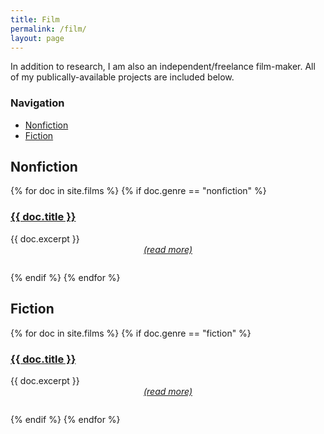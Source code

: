 ```yaml
---
title: Film
permalink: /film/
layout: page
---
```


In addition to research, I am also an independent/freelance film-maker.  All of my publically-available projects are included below.
<div class = "sidebar">
<div class = "profchild">
<h3>Navigation</h3>
<ul>
<li><a href = "#nonfiction">Nonfiction</a></li>
<li><a href = "#fiction">Fiction</a></li>
</ul>
</div>
</div>

<h2 id = "nonfiction">Nonfiction</h2>
<div>
  {% for doc in site.films %}
    {% if doc.genre == "nonfiction" %}
      <a href="{{ doc.url }}"><h3>{{ doc.title }}</h3></a>
      {{ doc.excerpt }}
      <p style="text-align:center;position:relative;top:-1em;"><a href="{{ doc.url }}"> <i>(read more)</i></a></p>
      {% endif %}
  {% endfor %}
</div>

<h2 id = "fiction">Fiction</h2>
<div>
  {% for doc in site.films %}
    {% if doc.genre == "fiction" %}
      <a href="{{ doc.url }}"><h3>{{ doc.title }}</h3></a>
      {{ doc.excerpt }}
      <p style="text-align:center;position:relative;top:-1em;"><a href="{{ doc.url }}"> <i>(read more)</i></a></p>
      {% endif %}
  {% endfor %}
</div>
